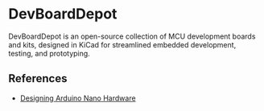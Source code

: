 # DevBoardDepot

DevBoardDepot is an open-source collection of MCU development boards and kits, designed in KiCad for streamlined embedded development, testing, and prototyping.

## References

- [Designing Arduino Nano Hardware](https://docs.arduino.cc/learn/hardware/nano-pcb-guide/)
